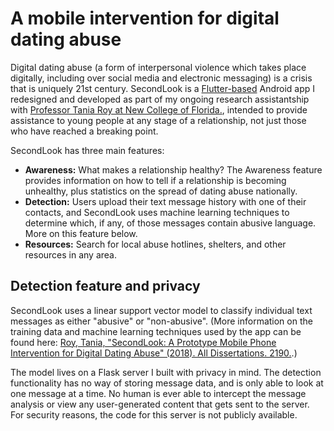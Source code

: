 # A mobile intervention for digital dating abuse

Digital dating abuse (a form of interpersonal violence which takes place digitally, including over social media and electronic messaging) is a crisis that is uniquely 21st century. SecondLook is a [Flutter-based](https://flutter.dev/) Android app I redesigned and developed as part of my ongoing research assistantship with [Professor Tania Roy at New College of Florida.](https://www.ncf.edu/directory/listing/tania-roy/), intended to provide assistance to young people at any stage of a relationship, not just those who have reached a breaking point.

SecondLook has three main features:

* **Awareness:** What makes a relationship healthy? The Awareness feature provides information on how to tell if a relationship is becoming unhealthy, plus statistics on the spread of dating abuse nationally.
* **Detection:** Users upload their text message history with one of their contacts, and SecondLook uses machine learning techniques to determine which, if any, of those messages contain abusive language. More on this feature below.
* **Resources:** Search for local abuse hotlines, shelters, and other resources in any area.

## Detection feature and privacy

SecondLook uses a linear support vector model to classify individual text messages as either "abusive" or "non-abusive". (More information on the training data and machine learning techniques used by the app can be found here: [Roy, Tania, "SecondLook: A Prototype Mobile Phone Intervention for Digital Dating Abuse" (2018). All Dissertations. 2190.](https://tigerprints.clemson.edu/all_dissertations/2190).)

The model lives on a Flask server I built with privacy in mind. The detection functionality has no way of storing message data, and is only able to look at one message at a time. No human is ever able to intercept the message analysis or view any user-generated content that gets sent to the server. For security reasons, the code for this server is not publicly available.
